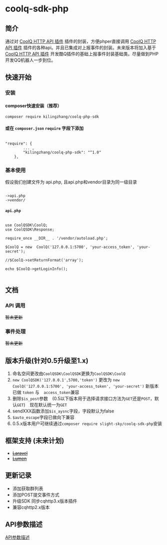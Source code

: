 # coolq-sdk-php
## 简介
通过对 [CoolQ HTTP API 插件](https://cqhttp.cc/docs/) 插件的封装，方便phper直接调用 [CoolQ HTTP API 插件](https://cqhttp.cc/docs/) 插件的各种api。并且已集成对上报事件的封装。未来版本将加入基于 [CoolQ HTTP API 插件](https://cqhttp.cc/docs/) 开发酷Q插件的基础上报事件封装基础类。尽量做到PHP开发QQ机器人一步到位。

## 快速开始

### 安装
#### composer快速安装（推荐）     
```
composer require kilingzhang/coolq-php-sdk
```
#### 或在 ```composer.json``` ```require``` 字段下添加    
```

"require": {
        ... ,
        "kilingzhang/coolq-php-sdk": "^1.0"
    },

```

### 基本使用

假设我们创建文件为 api.php, 且api.php和vendor目录为同一级目录
```

->api.php
->vendor/

```

#### ```api.php```

```

use CoolQSDK\CoolQ;
use CoolQSDK\Response;

require_once __DIR__ . '/vendor/autoload.php';

$CoolQ = new  CoolQ('127.0.0.1:5700', 'your-access_token', 'your-secret');

//$CoolQ->setReturnFormat('array');

echo $CoolQ->getLoginInfo();


```




## 文档

### API 调用
~~暂未更新~~

### 事件处理
~~暂未更新~~

## 版本升级(针对0.5升级至1.x)
1. 命名空间更改由```CoolQSDK\CoolQSDK```更换为```CoolQSDK\CoolQ```
2. ```new CoolQSDK('127.0.0.1',5700,'token')```  更改为  ```new CoolQ('127.0.0.1:5700', 'your-access_token', 'your-secret')``` 新版本已做 ```token``` 与　```access_token```兼容
3. 删除``` $is_post ```参数　(0.5以下版本用于选择请求接口方法为```GET```还是```POST```，默认```GET```)　现在默认统一为```GET```
4. sendXXX函数添加```$is_aysnc```字段，字段默认为false
5. ```$auto_escape```字段已做向下兼容
6. 0.5.x版本用户可继续通过```composer require slight-sky/coolq-sdk-php```安装


## 框架支持 (未来计划)

- ~~[Laravel](https://github.com/kilingzhang/coolq-laravel-sdk)~~
- ~~[Lumen](https://github.com/kilingzhang/coolq-lumen-sdk)~~

## 更新记录

- 添加获取群列表
- 添加POST提交事件方式
- 升级SDK 同步cqhttp3.x版本插件
- 兼容cqhttp2.x版本

## API参数描述 
[API参数描述](https://cqhttp.cc/docs/)

